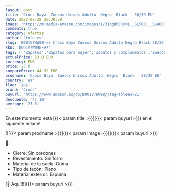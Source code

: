 ```yaml
---
layout: post
title: 'Crocs Baya  Zuecos Unisex Adulto  Negro  Black   38/39 EU'
date: 2022-08-29 20:30:58
image: 'https://m.media-amazon.com/images/I/31qgBMJKyxL._SL500_._SL400_.jpg'
comments: true
category: ofertas
author: 'tole.es'
slug: 'B001V7WW98-es Crocs Baya Zuecos Unisex Adulto Negro Black 38/39 EU'
sku: 'B001V7WW98-es'
tags: [ 'Zapatos','Zapatos para mujer','Zapatos y complementos','Zuecos de mujer','Zuecos y mules de mujer','crocs','zuecos','🇪🇸', ]
actualPrice: 23.8 EUR
currency: EUR
price: 23.8
comparePrice: 44.99 EUR
prodname: 'Crocs Baya  Zuecos Unisex Adulto  Negro  Black   38/39 EU'
country: 'es'
flag: '🇪🇸'
brand: 'Crocs'
buyurl: 'https://www.amazon.es/dp/B001V7WW98/?tag=tolees-21'
descuento: '47.10'
average: '23.8'
---
```


En este momento está [{{< param title >}}]({{< param buyurl >}}) en el siguiente enlace!

[![{{< param prodname >}}]({{< param image >}})]({{< param buyurl >}})

🔎:

- Cierre: Sin cordones
- Revestimiento: Sin forro
- Material de la suela: Goma
- Tipo de tacón: Plano
- Material exterior: Espuma

[🛒 Aquí!!!]({{< param buyurl >}})
